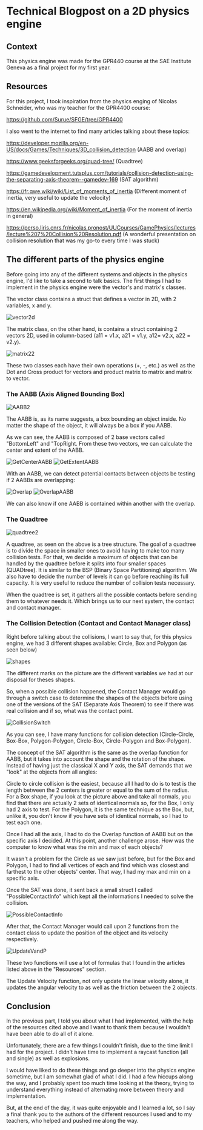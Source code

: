 # Technical Blogpost on a 2D physics engine

## Context

This physics engine was made for the GPR440 course at the SAE Institute Geneva as a final project for my first year.

## Resources

For this project, I took inspiration from the physics enging of Nicolas Schneider, who was my teacher for the GPR4400 course:

https://github.com/Surue/SFGE/tree/GPR4400

I also went to the internet to find many articles talking about these topics:

https://developer.mozilla.org/en-US/docs/Games/Techniques/3D_collision_detection (AABB and overlap)

https://www.geeksforgeeks.org/quad-tree/ (Quadtree)

https://gamedevelopment.tutsplus.com/tutorials/collision-detection-using-the-separating-axis-theorem--gamedev-169 (SAT algorithm)

https://fr.qwe.wiki/wiki/List_of_moments_of_inertia (Different moment of inertia, very useful to update the velocity)

https://en.wikipedia.org/wiki/Moment_of_inertia (For the moment of inertia in general)

https://perso.liris.cnrs.fr/nicolas.pronost/UUCourses/GamePhysics/lectures/lecture%207%20Collision%20Resolution.pdf (A wonderful presentation on collision resolution that was my go-to every time I was stuck)


## The different parts of the physics engine

Before going into any of the different systems and objects in the physics engine, I'd like to take a second to talk basics.
The first things I had to implement in the physics engine were the vector's and matrix's classes.

The vector class contains a struct that defines a vector in 2D, with 2 variables, x and y.

![vector2d](https://user-images.githubusercontent.com/55787228/88673718-3c8c3380-d0e9-11ea-92bd-20b653fb7ef1.JPG)

The matrix class, on the other hand, is contains a struct containing 2 vectors 2D, used in column-based (a11 = v1.x, a21 = v1.y, a12= v2.x,  a22 = v2.y).

![matrix22](https://user-images.githubusercontent.com/55787228/88673778-50379a00-d0e9-11ea-8243-9157947d32f4.JPG)

These two classes each have their own operations (+, -, etc.) as well as the Dot and Cross product for vectors and product matrix to matrix and matrix to vector.




### The AABB (Axis Aligned Bounding Box)

![AABB2](https://user-images.githubusercontent.com/55787228/88674093-ad335000-d0e9-11ea-99a6-73bd1704fa52.JPG)

The AABB is, as its name suggests, a box bounding an object inside. No matter the shape of the object, it will always be a box if you AABB.

As we can see, the AABB is composed of 2 base vectors called "BottomLeft" and "TopRight. From these two vectors, we can calculate the center and extent of the AABB.

![GetCenterAABB](https://user-images.githubusercontent.com/55787228/88674783-84f82100-d0ea-11ea-8368-2fb4ee674c4d.JPG)
![GetExtentAABB](https://user-images.githubusercontent.com/55787228/88674793-888ba800-d0ea-11ea-8b19-29df16e3d80f.JPG)

With an AABB, we can detect potential contacts between objects be testing if 2 AABBs are overlapping:

![Overlap](https://user-images.githubusercontent.com/55787228/88675187-f7690100-d0ea-11ea-882b-a6583aecd3e5.JPG)
![OverlapAABB](https://user-images.githubusercontent.com/55787228/88675141-e91ae500-d0ea-11ea-94a3-22605bcabe46.JPG)

We can also know if one AABB is contained within another with the overlap.


### The Quadtree

![quadtree2](https://user-images.githubusercontent.com/55787228/88675522-4e6ed600-d0eb-11ea-8eb2-bcc518a7c1ac.JPG)

A quadtree, as seen on the above is a tree structure. The goal of a quadtree is to divide the space in smaller ones to avoid having to make too many collision tests.
For that, we decide a maximum of objects that can be handled by the quadtree before it splits into four smaller spaces (QUADtree). It is similar to the BSP (Binary Space Partitioning) algorithm.
We also  have to decide the number of levels it can go before reaching its full capacity. It is very useful to reduce the number of collision tests necessary.

When the quadtree is set, it gathers all the possible contacts before sending them to whatever needs it. Which brings us to our next system, the contact and contact manager.




### The Collision Detection (Contact and Contact Manager class)

Right before talking about the collisions, I want to say that, for this physics engine, we had 3 different shapes available: Circle, Box and Polygon (as seen below)

![shapes](https://user-images.githubusercontent.com/55787228/88677889-22a11f80-d0ee-11ea-8ef7-419f0a18f12e.JPG)

The different marks on the picture are the different variables we had at our disposal for theses shapes.

So, when a possible collision happened, the Contact Manager would go through a switch case to determine the shapes of the objects before using one of the versions of the SAT (Separate Axis Theorem) to see if there was real collision and if so, what was the contact point.

![CollisionSwitch](https://user-images.githubusercontent.com/55787228/88678456-c68acb00-d0ee-11ea-8403-4ecbe901dbe5.JPG)

As you can see, I have many functions for collision detection (Circle-Circle, Box-Box, Polygon-Polygon, Circle-Box, Circle-Polygon and Box-Polygon).

The concept of the SAT algorithm is the same as the overlap function for AABB, but it takes into account the shape and the rotation of the shape. 
Instead of having just the classical X and Y axis, the SAT demands that we "look" at the objects from all angles:

Circle to circle collision is the easiest, because all I had to do is to test is the length between the 2 centers is greater or equal to the sum of the radius.
For a Box shape, if you look at the picture above and take all normals, you find that there are actually 2 sets of identical normals so, for the Box, I only had 2 axis to test.
For the Polygon, it is the same technique as the Box, but, unlike it, you don't know if you have sets of identical normals, so I had to test each one.

Once I had all the axis, I had to do the Overlap function of AABB but on the specific axis I decided. At this point, another challenge arose. How was the computer to know what was the min and max of each objects?

It wasn't a problem for the Circle as we saw just before, but for the Box and Polygon, I had to find all vertices of each and find which was closest and farthest to the other objects' center.
That way, I had my max and min on a specific axis.

Once the SAT was done, it sent back a small struct I called "PossibleContactInfo" which kept all the informations I needed to solve the collision.

![PossibleContactInfo](https://user-images.githubusercontent.com/55787228/88680686-0eaaed00-d0f1-11ea-9dfb-026981015881.JPG)

After that, the Contact Manager would call upon 2 functions from the contact class to update the position of the object and its velocity respectively. 

![UpdateVandP](https://user-images.githubusercontent.com/55787228/88681508-f1c2e980-d0f1-11ea-8c72-38fe832379f8.JPG)

These two functions will use a lot of formulas that I found in the articles listed above in the "Resources" section.

The Update Velocity function, not only update the linear velocity alone, it updates the angular velocity to as well as the friction between the 2 objects.


## Conclusion

In the previous part, I told you about what I had implemented, with the help of the resources cited above and I want to thank them because I wouldn't have been able to do all of it alone.

Unfortunately, there are a few things I couldn't finish, due to the time limit I had for the project. I didn't have time to implement a raycast function (all and single) as well as explosions.

I would have liked to do these things and go deeper into the physics engine sometime, but I am somewhat glad of what I did. 
I had a few hiccups along the way, and I probably spent too much time looking at the theory, trying to understand everything instead of alternating more between theory and implementation.

But, at the end of the day, it was quite enjoyable and I learned a lot, so I say a final thank you to the authors of the different resources I used and to my teachers, who helped and pushed me along the way.


